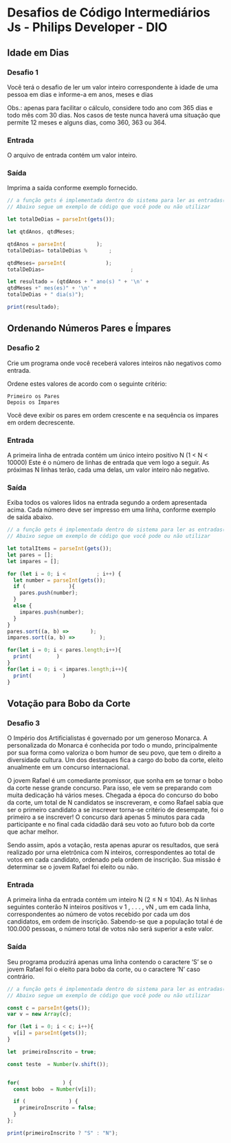 # Desafios de Código Intermediários Js - Philips Developer - DIO

## Idade em Dias

### Desafio 1

Você terá o desafio de ler um valor inteiro correspondente à idade de uma pessoa em dias e informe-a em anos, meses e dias

Obs.: apenas para facilitar o cálculo, considere todo ano com 365 dias e todo mês com 30 dias. Nos casos de teste nunca haverá uma situação que permite 12 meses e alguns dias, como 360, 363 ou 364. 

### Entrada

O arquivo de entrada contém um valor inteiro.

### Saída

Imprima a saída conforme exemplo fornecido.

```javascript
// a função gets é implementada dentro do sistema para ler as entradas(inputs) dos dados
// Abaixo segue um exemplo de código que você pode ou não utilizar

let totalDeDias = parseInt(gets());

let qtdAnos, qtdMeses;

qtdAnos = parseInt(          );
totalDeDias= totalDeDias %       ;

qtdMeses= parseInt(             );
totalDeDias=                            ;

let resultado = (qtdAnos + " ano(s) " + '\n' + 
qtdMeses +" mes(es)" + '\n' +
totalDeDias + " dia(s)");

print(resultado);
```

## Ordenando Números Pares e Ímpares

### Desafio 2

Crie um programa onde você receberá valores inteiros não negativos como entrada.

Ordene estes valores de acordo com o seguinte critério:

    Primeiro os Pares
    Depois os Ímpares

Você deve exibir os pares em ordem crescente e na sequência os ímpares em ordem decrescente.

### Entrada

A primeira linha de entrada contém um único inteiro positivo N (1 < N < 10000) Este é o número de linhas de entrada que vem logo a seguir. As próximas N linhas terão, cada uma delas, um valor inteiro não negativo.

### Saída

Exiba todos os valores lidos na entrada segundo a ordem apresentada acima. Cada número deve ser impresso em uma linha, conforme exemplo de saída abaixo.

```javascript
// a função gets é implementada dentro do sistema para ler as entradas(inputs) dos dados
// Abaixo segue um exemplo de código que você pode ou não utilizar

let totalItems = parseInt(gets());
let pares = [];
let impares = [];

for (let i = 0; i <          ; i++) {
  let number = parseInt(gets());
  if (              ){
    pares.push(number);
  }
  else {
    impares.push(number);
  }
}
pares.sort((a, b) =>       );
impares.sort((a, b) =>        );

for(let i = 0; i < pares.length;i++){
  print(        )
}
for(let i = 0; i < impares.length;i++){
  print(          )
}

```


## Votação para Bobo da Corte

### Desafio 3

O Império dos Artificialistas é governado por um generoso Monarca. A personalizada do Monarca é conhecida por todo o mundo, principalmente por sua forma como valoriza o bom humor de seu povo, que tem o direito a diversidade cultura. Um dos destaques fica a cargo do bobo da corte, eleito anualmente em um concurso internacional.

O jovem Rafael é um comediante promissor, que sonha em se tornar o bobo da corte nesse grande concurso. Para isso, ele vem se preparando com muita dedicação há vários meses. Chegada a época do concurso do bobo da corte, um total de N candidatos se inscreveram, e como Rafael sabia que ser o primeiro candidato a se inscrever torna-se critério de desempate, foi o primeiro a se inscrever! O concurso dará apenas 5 minutos para cada participante e no final cada cidadão dará seu voto ao futuro bob da corte que achar melhor.

Sendo assim, após a votação, resta apenas apurar os resultados, que será realizado por urna eletrônica com N inteiros, correspondentes ao total de votos em cada candidato, ordenado pela ordem de inscrição. Sua missão é determinar se o jovem Rafael foi eleito ou não.

### Entrada

A primeira linha da entrada contém um inteiro N (2 ≤ N ≤ 104). As N linhas seguintes conterão N inteiros positivos v 1 , . . . , vN , um em cada linha, correspondentes ao número de votos recebido por cada um dos candidatos, em ordem de inscrição. Sabendo-se que a população total é de 100.000 pessoas, o número total de votos não será superior a este valor.

### Saída

Seu programa produzirá apenas uma linha contendo o caractere ‘S’ se o jovem Rafael foi o eleito para bobo da corte, ou o caractere ‘N’ caso contrário.

```javascript
// a função gets é implementada dentro do sistema para ler as entradas(inputs) dos dados
// Abaixo segue um exemplo de código que você pode ou não utilizar

const c = parseInt(gets());
var v = new Array(c);

for (let i = 0; i < c; i++){
  v[i] = parseInt(gets());
}

let  primeiroInscrito = true;

const teste  = Number(v.shift());


for(              ) {
  const bobo  = Number(v[i]);

  if (              ) {
    primeiroInscrito = false;
  }
};

print(primeiroInscrito ? "S" : "N");

```